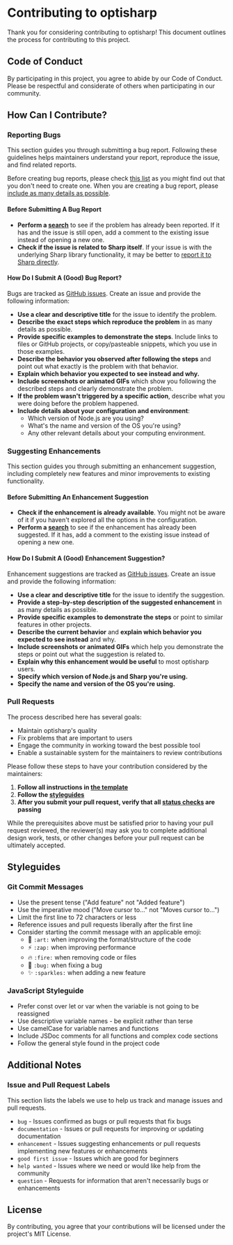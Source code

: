 # Contributing to optisharp

Thank you for considering contributing to optisharp! This document outlines the process for contributing to this project.

## Code of Conduct

By participating in this project, you agree to abide by our Code of Conduct. Please be respectful and considerate of others when participating in our community.

## How Can I Contribute?

### Reporting Bugs

This section guides you through submitting a bug report. Following these guidelines helps maintainers understand your report, reproduce the issue, and find related reports.

Before creating bug reports, please check [this list](#before-submitting-a-bug-report) as you might find out that you don't need to create one. When you are creating a bug report, please [include as many details as possible](#how-do-i-submit-a-good-bug-report).

#### Before Submitting A Bug Report

* **Perform a [search](https://github.com/deepakness/optisharp/issues)** to see if the problem has already been reported. If it has and the issue is still open, add a comment to the existing issue instead of opening a new one.
* **Check if the issue is related to Sharp itself**. If your issue is with the underlying Sharp library functionality, it may be better to [report it to Sharp directly](https://github.com/lovell/sharp/issues).

#### How Do I Submit A (Good) Bug Report?

Bugs are tracked as [GitHub issues](https://guides.github.com/features/issues/). Create an issue and provide the following information:

* **Use a clear and descriptive title** for the issue to identify the problem.
* **Describe the exact steps which reproduce the problem** in as many details as possible.
* **Provide specific examples to demonstrate the steps**. Include links to files or GitHub projects, or copy/pasteable snippets, which you use in those examples.
* **Describe the behavior you observed after following the steps** and point out what exactly is the problem with that behavior.
* **Explain which behavior you expected to see instead and why.**
* **Include screenshots or animated GIFs** which show you following the described steps and clearly demonstrate the problem.
* **If the problem wasn't triggered by a specific action**, describe what you were doing before the problem happened.
* **Include details about your configuration and environment**:
  * Which version of Node.js are you using?
  * What's the name and version of the OS you're using?
  * Any other relevant details about your computing environment.

### Suggesting Enhancements

This section guides you through submitting an enhancement suggestion, including completely new features and minor improvements to existing functionality.

#### Before Submitting An Enhancement Suggestion

* **Check if the enhancement is already available**. You might not be aware of it if you haven't explored all the options in the configuration.
* **Perform a [search](https://github.com/yourusername/sharp-optimize/issues)** to see if the enhancement has already been suggested. If it has, add a comment to the existing issue instead of opening a new one.

#### How Do I Submit A (Good) Enhancement Suggestion?

Enhancement suggestions are tracked as [GitHub issues](https://guides.github.com/features/issues/). Create an issue and provide the following information:

* **Use a clear and descriptive title** for the issue to identify the suggestion.
* **Provide a step-by-step description of the suggested enhancement** in as many details as possible.
* **Provide specific examples to demonstrate the steps** or point to similar features in other projects.
* **Describe the current behavior** and **explain which behavior you expected to see instead** and why.
* **Include screenshots or animated GIFs** which help you demonstrate the steps or point out what the suggestion is related to.
* **Explain why this enhancement would be useful** to most optisharp users.
* **Specify which version of Node.js and Sharp you're using.**
* **Specify the name and version of the OS you're using.**

### Pull Requests

The process described here has several goals:

- Maintain optisharp's quality
- Fix problems that are important to users
- Engage the community in working toward the best possible tool
- Enable a sustainable system for the maintainers to review contributions

Please follow these steps to have your contribution considered by the maintainers:

1. **Follow all instructions in [the template](PULL_REQUEST_TEMPLATE.md)**
2. **Follow the [styleguides](#styleguides)**
3. **After you submit your pull request, verify that all [status checks](https://help.github.com/articles/about-status-checks/) are passing**

While the prerequisites above must be satisfied prior to having your pull request reviewed, the reviewer(s) may ask you to complete additional design work, tests, or other changes before your pull request can be ultimately accepted.

## Styleguides

### Git Commit Messages

* Use the present tense ("Add feature" not "Added feature")
* Use the imperative mood ("Move cursor to..." not "Moves cursor to...")
* Limit the first line to 72 characters or less
* Reference issues and pull requests liberally after the first line
* Consider starting the commit message with an applicable emoji:
    * 🎨 `:art:` when improving the format/structure of the code
    * ⚡️ `:zap:` when improving performance
    * 🔥 `:fire:` when removing code or files
    * 🐛 `:bug:` when fixing a bug
    * ✨ `:sparkles:` when adding a new feature

### JavaScript Styleguide

* Prefer const over let or var when the variable is not going to be reassigned
* Use descriptive variable names - be explicit rather than terse
* Use camelCase for variable names and functions
* Include JSDoc comments for all functions and complex code sections
* Follow the general style found in the project code

## Additional Notes

### Issue and Pull Request Labels

This section lists the labels we use to help us track and manage issues and pull requests.

* `bug` - Issues confirmed as bugs or pull requests that fix bugs
* `documentation` - Issues or pull requests for improving or updating documentation
* `enhancement` - Issues suggesting enhancements or pull requests implementing new features or enhancements
* `good first issue` - Issues which are good for beginners
* `help wanted` - Issues where we need or would like help from the community
* `question` - Requests for information that aren't necessarily bugs or enhancements

## License

By contributing, you agree that your contributions will be licensed under the project's MIT License. 